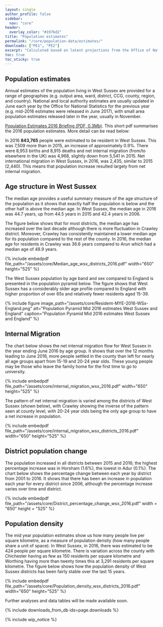 ```yaml
---
layout: single
author_profile: false
sidebar:
  nav: "core"
header:
  overlay_color: "#1976d2"
title: "Population estimates"
permalink: "/core/population-data/estimates/"
downloads: ["PE1", "PE2"]
excerpt: "Calculated based on latest projections from the Office of National Statistics"
toc: true
toc_sticky: true
---
```


## Population estimates

Annual estimates of the population living in West Sussex are provided for a range of geographies (e.g. output area, ward, district, CCG, county, region, and country). National and local authority estimates are usually updated in June each year by the Office for National Statistics for the previous year (e.g. mid-2016 estimates were released in June 2017), with small area population estimates released later in the year, usually in November.

<!-- md link -->
[Population Estimates 2016 Briefing (PDF, 0.3Mb)](/assets/core/Public-Health-Briefing-MYE-2016.pdf). This short pdf summarises the 2016 population estimates. More detail can be read below:

In 2016 **843,765** people were estimated to be resident in West Sussex. This was 7,509 more than in 2015, an increase of approximately 0.9%. There were 8,953 births and 8,915 deaths and net internal migration (from/to elsewhere in the UK) was 4,968, slightly down from 5,541 in 2015. Net international migration in West Sussex, in 2016, was 2,435, similar to 2015 (2,440). This means that population increase resulted largely from net internal migration.

## Age structure in West Sussex

The median age provides a useful summary measure of the age structure of the population as it shows that exactly half the population is below and the other half is above the median age. In West Sussex, the median age in 2016 was 44.7 years, up from 44.5 years in 2015 and 42.4 years in 2006.

The figure below shows that for most districts, the median age has increased over the last decade although there is more fluctuation in Crawley district. Moreover, Crawley has consistently maintained a lower median age for its population compared to the rest of the county. In 2016, the median age for residents in Crawley was 36.6 years compared to Arun which had a median age of 48.9 years.

<!-- Embed documents -->
{% include embedpdf file_path="/assets/core/Median_age_wsx_districts_2016.pdf" width="650" height="525" %}

The West Sussex population by age band and sex compared to England is presented in the population pyramid below. The figure shows that West Sussex has a considerably older age profile compared to England with higher proportion of over 65s and relatively fewer residents aged 15-39.

<!-- Embed figure -->
{% include figure image_path="/assets/core/Resident-MYE-2016-WSx-England.png" alt="Population Pyramid Mid 2016 estimates West Sussex and England" caption="Population Pyramid Mid 2016 estimates West Sussex and England" %}

## Internal Migration

The chart below shows the net internal migration flow for West Sussex in the year ending June 2016 by age group. It shows that over the 12 months leading to June 2016, more people settled in the county than left for nearly all age groups apart from 15-19 and 20-24 year olds. These young people may be those who leave the family home for the first time to go to university.

{% include embedpdf file_path="/assets/core/internal_migration_wsx_2016.pdf" width="650" height="525" %}

The pattern of net internal migration is varied among the districts of West Sussex (shown below), with Crawley showing the inverse of the pattern seen at county level, with 20-24 year olds being the only age group to have a net increase in population.

{% include embedpdf file_path="/assets/core/internal_migration_wsx_districts_2016.pdf" width="650" height="525" %}

## District population change

The population increased in all districts between 2015 and 2016; the highest percentage increase was in Horsham (1.6%), the lowest in Adur (0.1%). The chart below shows the percentage change between each year by district from 2001 to 2016. It shows that there has been an increase in population each year for every district since 2006, although the percentage increase varies over time and district.

{% include embedpdf file_path="/assets/core/District_percentage_change_wsx_2016.pdf" width = "650" height = "525" %}

## Population density

The mid year population estimates show us how many people live per square kilometre, as a measure of population density (how many people share a unit of space). In West Sussex, in 2016, there was estimated to be 424 people per square kilometre. There is variation across the county with Chichester having as few as 150 residents per square kilometre and Worthing having more than twenty times this at 3,291 residents per square kilometre. The figure below shows how the population density of West Sussex districts has been fairly stable over the last 15 years.

{% include embedpdf file_path="/assets/core/Population_density_wsx_districts_2016.pdf" width="650" height="525" %}

<div class="notice--info">
Further analyses and data tables will be made available soon.
</div>

{% include downloads_from_db ids=page.downloads %}

{% include wip_notice %}
